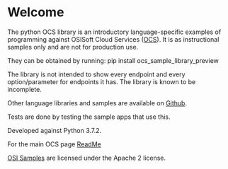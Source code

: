 Welcome
========

The python OCS library is an introductory language-specific examples of programming against OSISoft Cloud Services ([OCS](https://www.osisoft.com/Solutions/OSIsoft-Cloud-Services/)). It is as instructional samples only and are not for production use.



They can be obtained by running: pip install ocs_sample_library_preview




The library is not intended to show every endpoint and every option/parameter for endpoints it has.  The library is known to be incomplete.  



Other language libraries and samples are available on [Github](https://github.com/osisoft/OSI-Samples). 

Tests are done by testing the sample apps that use this.

Developed against Python 3.7.2.

For the main OCS page [ReadMe](https://github.com/osisoft/OSI-Samples--OCS)<br />

[OSI Samples](https://github.com/osisoft/OSI-samples) are licensed under the Apache 2 license.
